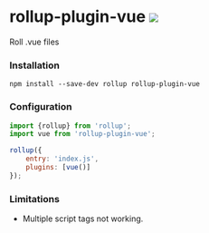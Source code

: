 # rollup-plugin-vue ![](https://circleci.com/gh/znck/rollup-plugin-vue.svg?style=shield&circle-token=:8f5a3f8b258950508dfe8574a46d9ba2de67f2d2)

Roll .vue files

### Installation

```
npm install --save-dev rollup rollup-plugin-vue
```

### Configuration

```js
import {rollup} from 'rollup';
import vue from 'rollup-plugin-vue';

rollup({
	entry: 'index.js',
	plugins: [vue()]
});
```

### Limitations

- Multiple script tags not working.
